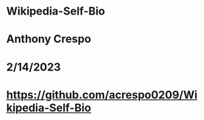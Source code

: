 # Wikipedia-Self-Bio
# Anthony Crespo
# 2/14/2023
# https://github.com/acrespo0209/Wikipedia-Self-Bio 
